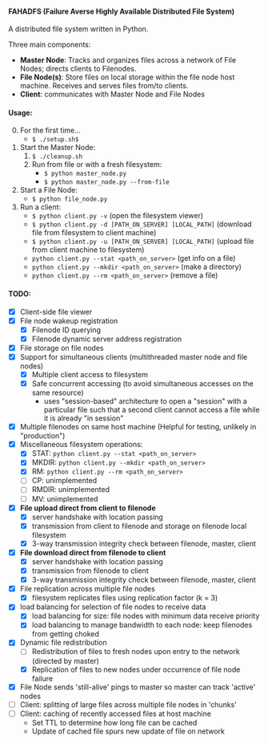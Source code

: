 #### __FAHADFS__ (Failure Averse Highly Available Distributed File System)


A distributed file system written in Python.

Three main components:
- __Master Node__: Tracks and organizes files across a network of File Nodes; directs clients to Filenodes.
- __File Node(s)__: Store files on local storage within the file node host machine. Receives and serves files from/to clients.
- __Client__: communicates with Master Node and File Nodes

#### Usage:

0. For the first time...
    - ```$ ./setup.sh$```
1. Start the Master Node:
    1. ```$ ./cleanup.sh```
    2. Run from file or with a fresh filesystem:
        - ```$ python master_node.py```
        - ```$ python master_node.py --from-file```
2. Start a File Node:
    - ```$ python file_node.py```
3. Run a client:
    - ```$ python client.py -v``` (open the filesystem viewer)
    - ```$ python client.py -d [PATH_ON_SERVER] [LOCAL_PATH]``` (download file from filesystem to client machine)
    - ```$ python client.py -u [PATH_ON_SERVER] [LOCAL_PATH]``` (upload file from client machine to filesystem)
    - ```python client.py --stat <path_on_server>``` (get info on a file)
    - ```python client.py --mkdir <path_on_server>``` (make a directory)
    - ```python client.py --rm <path_on_server>``` (remove a file)


#### TODO:

- [X] Client-side file viewer
- [X] File node wakeup registration
    - [X] Filenode ID querying
    - [X] Filenode dynamic server address registration
- [X] File storage on file nodes
- [X] Support for simultaneous clients (multithreaded master node and file nodes)
    - [X] Multiple client access to filesystem
    - [X] Safe concurrent accessing (to avoid simultaneous accesses on the same resource)
        - uses "session-based" architecture to open a "session" with a particular file such that a second client cannot access a file while it is already "in session"
- [X] Multiple filenodes on same host machine (Helpful for testing, unlikely in "production")
- [X] Miscellaneous filesystem operations:
    - [X] STAT: ```python client.py --stat <path_on_server>```
    - [X] MKDIR: ```python client.py --mkdir <path_on_server>```
    - [X] RM: ```python client.py --rm <path_on_server>```
    - [ ] CP: unimplemented
    - [ ] RMDIR: unimplemented
    - [ ] MV: unimplemented
- [X] __File upload direct from client to filenode__
    - [X] server handshake with location passing
    - [X] transmission from client to filenode and storage on filenode local filesystem
    - [X] 3-way transmission integrity check between filenode, master, client
- [X] __File download direct from filenode to client__
    - [X] server handshake with location passing
    - [X] transmission from filenode to client
    - [X] 3-way transmission integrity check between filenode, master, client
- [X] File replication across multiple file nodes
    - [X] filesystem replicates files using replication factor (k = 3)

- [X] load balancing for selection of file nodes to receive data
    - [X] load balancing for size: file nodes with minimum data receive priority
    - [X] load balancing to manage bandwidth to each node: keep filenodes from getting choked
- [X] Dynamic file redistribution
    - [ ] Redistribution of files to fresh nodes upon entry to the network (directed by master)
    - [X] Replication of files to new nodes under occurrence of file node failure
- [X] File Node sends 'still-alive' pings to master so master can track 'active' nodes
- [ ] Client: splitting of large files across multiple file nodes in 'chunks'
- [ ] Client: caching of recently accessed files at host machine
    - Set TTL to determine how long file can be cached
    - Update of cached file spurs new update of file on network
